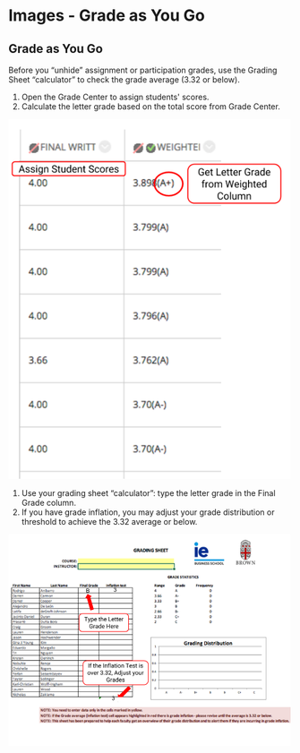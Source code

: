 # Images - Grade as You Go

## Grade as You Go

Before you “unhide” assignment or participation grades, use the Grading Sheet “calculator” to check the grade average \(3.32 or below\).

1. Open the Grade Center to assign students' scores.
2. Calculate the letter grade based on the total score from Grade Center.

![](../../.gitbook/assets/skinny-grade-gitbook.png)

1. Use your grading sheet “calculator”: type the letter grade in the Final Grade column.
2. If you have grade inflation, you may adjust your grade distribution or threshold to achieve the 3.32 average or below.

![](../../.gitbook/assets/copy-of-template-for-faculty-development-screenshot-annotations-2.png)

